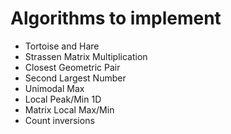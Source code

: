 # Algorithms to implement

- Tortoise and Hare
- Strassen Matrix Multiplication
- Closest Geometric Pair
- Second Largest Number
- Unimodal Max
- Local Peak/Min 1D
- Matrix Local Max/Min
- Count inversions